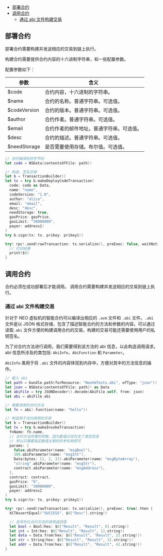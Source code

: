- [部署合约](#%E9%83%A8%E7%BD%B2%E5%90%88%E7%BA%A6)
- [调用合约](#%E8%B0%83%E7%94%A8%E5%90%88%E7%BA%A6)
  - [通过 abi 文件构建交易](#%E9%80%9A%E8%BF%87-abi-%E6%96%87%E4%BB%B6%E6%9E%84%E5%BB%BA%E4%BA%A4%E6%98%93)

## 部署合约

部署合约需要构建并发送相应的交易到链上执行。

构建合约需要提供合约内容的十六进制字符串，和一些配置参数。

配置参数如下：

| 参数          | 含义                                     |
| ------------- | ---------------------------------------- |
| \$code        | 合约内容，十六进制的字符串。             |
| \$name        | 合约的名称。普通字符串。可选值。         |
| \$codeVersion | 合约的版本。普通字符串。可选值。         |
| \$author      | 合约作者。普通字符串。可选值。           |
| \$email       | 合约作者的邮件地址。普通字符串。可选值。 |
| \$desc        | 合约的描述。普通字符串。可选值。         |
| \$needStorage | 是否需要使用存储。布尔值。可选值。       |

```swift
// 合约编译后的字节码
let code = NSData(contentsOfFile: path)!

// 构造、签名交易
let b = TransactionBuilder()
let tx = try b.makeDeployCodeTransaction(
  code: code as Data,
  name: "name",
  codeVersion: "1.0", 
  author: "alice",
  email: "email",
  desc: "desc",
  needStorage: true,
  gasPrice: gasPrice,
  gasLimit: "30000000",
  payer: address1!
)
try b.sign(tx: tx, prikey: prikey1!)

try! rpc!.send(rawTransaction: tx.serialize(), preExec: false, waitNotify: true).then {
  // 打印结果
  print($0)
}
```

## 调用合约

合约必须在成功部署后才能调用。 调用合约需要构建并发送相应的交易到链上执行。

### 通过 abi 文件构建交易

针对于 NEO 虚拟机的智能合约可以编译出相应的 `.avm` 文件和 `.abi` 文件。`.abi` 文件是以 JSON 格式存储，包含了描述智能合约的方法和参数的内容。可以通过读取`.abi` 文件方便的构建调用合约的交易。构建的交易可能还需要使用用户的私钥签名。

为了对合约方法进行调用，我们需要得到该方法的 abi 信息，以此构造调用请求。abi 信息所涉及的类包括: `AbiInfo`，`AbiFunction` 和 `Parameter`。

`AbiInfo` 类用于将 `.abi` 文件的内容体现到内存中，方便对其中的方法信息的操作。

```swift
// 载入 abi
let path = bundle.path(forResource: "NeoVmTests.abi", ofType: "json")!
let json = NSData(contentsOfFile: path)! as Data
let abiFile = try JSONDecoder().decode(AbiFile.self, from: json)
let abi = abiFile.abi

// 需要调用的合约方法
let fn = abi!.function(name: "hello")!

// 构造用于合约调用的交易
let b = TransactionBuilder()
let tx = try b.makeInvokeTransaction(
  fnName: fn.name,
  // 合约方法所需的参数，因为数值已经包含了类型信息
  // 所以只需要指定数值关联的形参名称即可
  params: [
    false.abiParameter(name: "msgBool"),
    300.abiParameter(name: "msgInt"),
    Data(bytes: [1, 2, 3]).abiParameter(name: "msgByteArray"),
    "string".abiParameter(name: "msgStr"),
    contract.abiParameter(name: "msgAddress"),
  ],
  contract: contract,
  gasPrice: "0",
  gasLimit: "30000000",
  payer: address1
)
try b.sign(tx: tx, prikey: prikey1!)

try! rpc!.send(rawTransaction: tx.serialize(), preExec: true).then {
  XCTAssertEqual("SUCCESS", $0["Desc"].string!)

  // 反序列化合约方法的调用返回值 
  let bool = Bool(hex: $0["Result", "Result", 0].string!)
  let int = Int(hex: $0["Result", "Result", 1].string!)
  let data = Data.from(hex: $0["Result", "Result", 2].string!)!
  let str = String(hex: $0["Result", "Result", 3].string!)!
  let addr = Data.from(hex: $0["Result", "Result", 4].string!)!
}
```